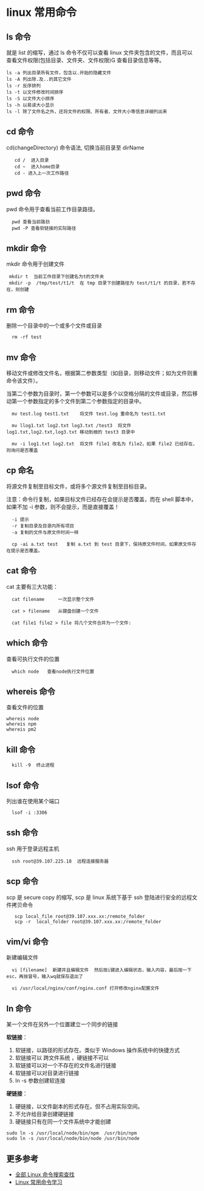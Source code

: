 # linux 常用命令

## ls 命令

就是 list 的缩写，通过 ls 命令不仅可以查看 linux 文件夹包含的文件，而且可以查看文件权限(包括目录、文件夹、文件权限) 查看目录信息等等。

```
ls -a 列出目录所有文件，包含以.开始的隐藏文件
ls -A 列出除.及..的其它文件
ls -r 反序排列
ls -t 以文件修改时间排序
ls -S 以文件大小排序
ls -h 以易读大小显示
ls -l 除了文件名之外，还将文件的权限、所有者、文件大小等信息详细列出来
```

## cd 命令

cd(changeDirectory) 命令语法, 切换当前目录至 dirName

```
   cd /  进入目录
   cd ~  进入home目录
   cd - 进入上一次工作路径
```

## pwd 命令

pwd 命令用于查看当前工作目录路径。

```
  pwd 查看当前路劲
  pwd -P 查看软链接的实际路径
```

## mkdir 命令

mkdir 命令用于创建文件

```
 mkdir t  当前工作目录下创建名为t的文件夹
 mkdir -p  /tmp/test/t1/t  在 tmp 目录下创建路径为 test/t1/t 的目录，若不存在，则创建
```

## rm 命令

删除一个目录中的一个或多个文件或目录

```
  rm -rf test
```

## mv 命令

移动文件或修改文件名，根据第二参数类型（如目录，则移动文件；如为文件则重命令该文件）。

当第二个参数为目录时，第一个参数可以是多个以空格分隔的文件或目录，然后移动第一个参数指定的多个文件到第二个参数指定的目录中。

```
  mv test.log test1.txt    将文件 test.log 重命名为 test1.txt

  mv llog1.txt log2.txt log3.txt /test3  将文件 log1.txt,log2.txt,log3.txt 移动到根的 test3 目录中

  mv -i log1.txt log2.txt  将文件 file1 改名为 file2，如果 file2 已经存在，则询问是否覆盖

```

## cp 命名

将源文件复制至目标文件，或将多个源文件复制至目标目录。

注意：命令行复制，如果目标文件已经存在会提示是否覆盖，而在 shell 脚本中，如果不加 -i 参数，则不会提示，而是直接覆盖！

```
  -i 提示
  -r 复制目录及目录内所有项目
  -a 复制的文件与原文件时间一样

  cp -ai a.txt test   复制 a.txt 到 test 目录下，保持原文件时间，如果原文件存在提示是否覆盖。

```

## cat 命令

cat 主要有三大功能：

```
  cat filename     一次显示整个文件

  cat > filename   从键盘创建一个文件

  cat file1 file2 > file 将几个文件合并为一个文件:

```

## which 命令

查看可执行文件的位置

```
  which node   查看node执行文件位置
```

## whereis 命令

查看文件的位置

```
whereis node
whereis npm
whereis pm2
```

## kill 命令

```
  kill -9  终止进程
```

## lsof 命令

列出谁在使用某个端口

```
  lsof -i :3306
```

## ssh 命令

ssh 用于登录远程主机

```
  ssh root@39.107.225.18  远程连接服务器
```

## scp 命令

scp 是 secure copy 的缩写, scp 是 linux 系统下基于 ssh 登陆进行安全的远程文件拷贝命令

```
   scp local_file root@39.107.xxx.xx:/remote_folder
   scp -r  local_folder root@39.107.xxx.xx:/remote_folder
```

## vim/vi 命令

新建编辑文件

```
  vi [filename]  新建并且编辑文件  然后按i键进入编辑状态，输入内容，最后按一下esc，再按冒号，输入wq就保存退出了

  vi /usr/local/nginx/conf/nginx.conf 打开修改nginx配置文件

```

## ln 命令

某一个文件在另外一个位置建立一个同步的链接

**软链接**：

1. 软链接，以路径的形式存在。类似于 Windows 操作系统中的快捷方式
2. 软链接可以 跨文件系统 ，硬链接不可以
3. 软链接可以对一个不存在的文件名进行链接
4. 软链接可以对目录进行链接
5. ln -s 参数创建软连接

**硬链接**：

1. 硬链接，以文件副本的形式存在。但不占用实际空间。
2. 不允许给目录创建硬链接
3. 硬链接只有在同一个文件系统中才能创建

```
sudo ln -s /usr/local/node/bin/npm  /usr/bin/npm
sudo ln -s /usr/local/node/bin/node /usr/bin/node
```

## 更多参考

- [全部 Linux 命令搜索查找](https://github.com/jaywcjlove/linux-command)
- [Linux 常用命令学习](https://www.runoob.com/w3cnote/linux-common-command-2.html)
